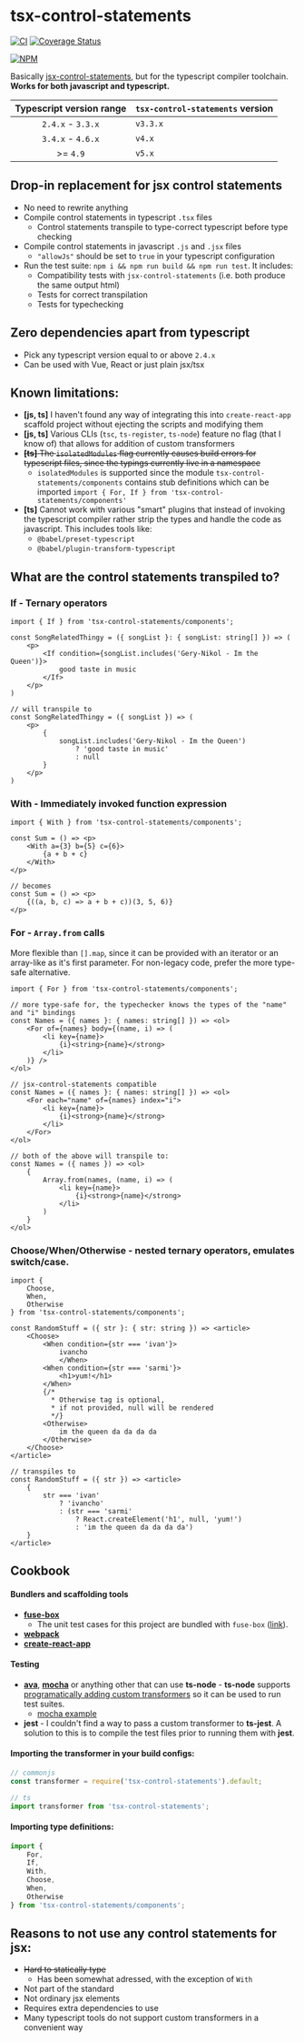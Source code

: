 # tsx-control-statements

[![CI](https://github.com/KonstantinSimeonov/tsx-control-statements/actions/workflows/ci.yml/badge.svg)](https://github.com/KonstantinSimeonov/tsx-control-statements/actions/workflows/ci.yml) [![Coverage Status](https://coveralls.io/repos/github/KonstantinSimeonov/tsx-control-statements/badge.svg?branch=master)](https://coveralls.io/github/KonstantinSimeonov/tsx-control-statements?branch=master)

[![NPM](https://nodei.co/npm/tsx-control-statements.png)](https://npmjs.org/package/tsx-control-statements)

Basically [jsx-control-statements](https://www.npmjs.com/package/babel-plugin-jsx-control-statements), but for the typescript compiler toolchain. **Works for both javascript and typescript.**

| Typescript version range | `tsx-control-statements` version           |
|:------------------------:|:-------------------------------------------|
| `2.4.x` - `3.3.x`        | `v3.3.x`                                   |
| `3.4.x` - `4.6.x`        | `v4.x`                                     |
| >= `4.9`                 | `v5.x`                                     |

## Drop-in replacement for jsx control statements
- No need to rewrite anything
- Compile control statements in typescript `.tsx` files
  - Control statements transpile to type-correct typescript before type checking
- Compile control statements in javascript `.js` and `.jsx` files
  - `"allowJs"` should be set to `true` in your typescript configuration
- Run the test suite: `npm i && npm run build && npm run test`. It includes:
  - Compatibility tests with `jsx-control-statements` (i.e. both produce the same output html)
  - Tests for correct transpilation
  - Tests for typechecking

## Zero dependencies apart from typescript
- Pick any typescript version equal to or above `2.4.x`
- Can be used with Vue, React or just plain jsx/tsx

## Known limitations:
- **[js, ts]** I haven't found any way of integrating this into `create-react-app` scaffold project without ejecting the scripts and modifying them
- **[js, ts]** Various CLIs (`tsc`, `ts-register`, `ts-node`) feature no flag (that I know of) that allows for addition of custom transformers
- ~~**[ts]** The `isolatedModules` flag currently causes build errors for typescript files, since the typings currently live in a namespace~~
  - `isolatedModules` is supported since the module `tsx-control-statements/components` contains stub definitions which can be imported `import { For, If } from 'tsx-control-statements/components'`
- **[ts]** Cannot work with various "smart" plugins that instead of invoking the typescript compiler rather strip the types and handle the code as javascript. This includes tools like:
  - `@babel/preset-typescript`
  - `@babel/plugin-transform-typescript`

## What are the control statements transpiled to?

### If - Ternary operators

```tsx
import { If } from 'tsx-control-statements/components';

const SongRelatedThingy = ({ songList }: { songList: string[] }) => (
    <p>
        <If condition={songList.includes('Gery-Nikol - Im the Queen')}>
            good taste in music
        </If>
    </p>
)

// will transpile to
const SongRelatedThingy = ({ songList }) => (
    <p>
        {
            songList.includes('Gery-Nikol - Im the Queen')
                ? 'good taste in music'
                : null
        }
    </p>
)
```

### With - Immediately invoked function expression

```tsx
import { With } from 'tsx-control-statements/components';

const Sum = () => <p>
    <With a={3} b={5} c={6}>
        {a + b + c}
    </With>
</p>

// becomes
const Sum = () => <p>
    {((a, b, c) => a + b + c))(3, 5, 6)}
</p>
```

### For - `Array.from` calls
More flexible than `[].map`, since it can be provided with an iterator or an array-like as it's first parameter. For non-legacy code, prefer the more type-safe alternative.
```tsx
import { For } from 'tsx-control-statements/components';

// more type-safe for, the typechecker knows the types of the "name" and "i" bindings
const Names = ({ names }: { names: string[] }) => <ol>
    <For of={names} body={(name, i) => (
        <li key={name}>
            {i}<string>{name}</strong>
        </li>
    )} />
</ol>

// jsx-control-statements compatible
const Names = ({ names }: { names: string[] }) => <ol>
    <For each="name" of={names} index="i">
        <li key={name}>
            {i}<strong>{name}</strong>
        </li>
    </For>
</ol>

// both of the above will transpile to:
const Names = ({ names }) => <ol>
    {
        Array.from(names, (name, i) => (
            <li key={name}>
                {i}<strong>{name}</strong>
            </li>
        )
    }
</ol>
```

### Choose/When/Otherwise - nested ternary operators, emulates switch/case.

```tsx
import {
    Choose,
    When,
    Otherwise
} from 'tsx-control-statements/components';

const RandomStuff = ({ str }: { str: string }) => <article>
    <Choose>
        <When condition={str === 'ivan'}>
            ivancho
            </When>
        <When condition={str === 'sarmi'}>
            <h1>yum!</h1>
        </When>
        {/*
          * Otherwise tag is optional,
          * if not provided, null will be rendered
          */}
        <Otherwise>
            im the queen da da da da
        </Otherwise>
    </Choose>
</article>

// transpiles to
const RandomStuff = ({ str }) => <article>
    {
        str === 'ivan'
            ? 'ivancho'
            : (str === 'sarmi'
                ? React.createElement('h1', null, 'yum!')
                : 'im the queen da da da da')
    }
</article>
```

## Cookbook

#### Bundlers and scaffolding tools
- **[fuse-box](./examples/fuse-box)**
  - The unit test cases for this project are bundled with `fuse-box` ([link](./test/fuse.js)).
- **[webpack](./examples/webpack)**
- **[create-react-app](./examples/my-app)**

#### Testing
- **[ava](https://github.com/avajs/ava/blob/master/docs/recipes/typescript.md)**, **[mocha](https://github.com/mochajs/mocha)** or anything other that can use **ts-node** - **ts-node** supports [programatically adding custom transformers](https://github.com/TypeStrong/ts-node#programmatic-only-options) so it can be used to run test suites.
  - [mocha example](./examples/webpack/package.json)
- **jest** - I couldn't find a way to pass a custom transformer to **ts-jest**. A solution to this is to compile the test files prior to running them with **jest**.

#### Importing the transformer in your build configs:
```ts
// commonjs
const transformer = require('tsx-control-statements').default;

// ts
import transformer from 'tsx-control-statements';
```

#### Importing type definitions:

```ts
import {
    For,
    If,
    With,
    Choose,
    When,
    Otherwise
} from 'tsx-control-statements/components';
```

## Reasons to not use any control statements for jsx:
- ~~Hard to statically type~~
  - Has been somewhat adressed, with the exception of `With`
- Not part of the standard
- Not ordinary jsx elements
- Requires extra dependencies to use
- Many typescript tools do not support custom transformers in a convenient way
